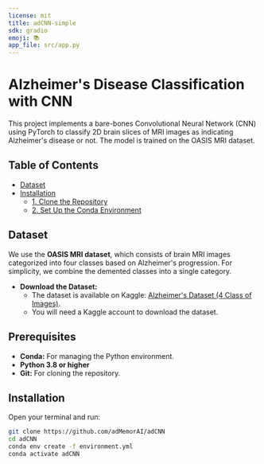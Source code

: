 ```yaml
---
license: mit
title: adCNN-simple
sdk: gradio
emoji: 📚
app_file: src/app.py
---
```

# Alzheimer's Disease Classification with CNN

This project implements a bare-bones Convolutional Neural Network (CNN) using PyTorch to classify 2D brain slices of MRI images as indicating Alzheimer's disease or not. The model is trained on the OASIS MRI dataset.

## Table of Contents

- [Dataset](#dataset)
- [Installation](#installation)
  - [1. Clone the Repository](#1-clone-the-repository)
  - [2. Set Up the Conda Environment](#2-set-up-the-conda-environment)

## Dataset

We use the **OASIS MRI dataset**, which consists of brain MRI images categorized into four classes based on Alzheimer's progression. For simplicity, we combine the demented classes into a single category.

- **Download the Dataset:**
  - The dataset is available on Kaggle: [Alzheimer's Dataset (4 Class of Images)](https://www.kaggle.com/datasets/ninadaithal/imagesoasis).
  - You will need a Kaggle account to download the dataset.

## Prerequisites

- **Conda:** For managing the Python environment.
- **Python 3.8 or higher**
- **Git:** For cloning the repository.

## Installation

Open your terminal and run:

```bash
git clone https://github.com/adMemorAI/adCNN
cd adCNN
conda env create -f environment.yml
conda activate adCNN
```

